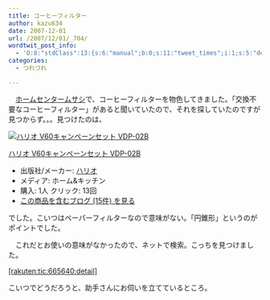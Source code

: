 ```yaml
---
title: コーヒーフィルター
author: kazu634
date: 2007-12-01
url: /2007/12/01/_704/
wordtwit_post_info:
  - 'O:8:"stdClass":13:{s:6:"manual";b:0;s:11:"tweet_times";i:1;s:5:"delay";i:0;s:7:"enabled";i:1;s:10:"separation";s:2:"60";s:7:"version";s:3:"3.7";s:14:"tweet_template";b:0;s:6:"status";i:2;s:6:"result";a:0:{}s:13:"tweet_counter";i:2;s:13:"tweet_log_ids";a:1:{i:0;i:3373;}s:9:"hash_tags";a:0:{}s:8:"accounts";a:1:{i:0;s:7:"kazu634";}}'
categories:
  - つれづれ

---
```

<div class="section">
<p>
    　<a href="http://maps.google.co.jp/maps?q=%E5%AE%AE%E5%9F%8E%E7%9C%8C%E4%BB%99%E5%8F%B0%E5%B8%82%E6%B3%89%E5%8C%BA%E4%B8%83%E5%8C%97%E7%94%B0%E5%AD%97%E5%A4%A7%E6%B2%A2%E5%8F%B04-4&ie=UTF8&ll=38.354664,140.872943&spn=0.007017,0.019891&t=h&z=16&iwloc=addr&om=1" onclick="__gaTracker('send', 'event', 'outbound-article', 'http://maps.google.co.jp/maps?q=%E5%AE%AE%E5%9F%8E%E7%9C%8C%E4%BB%99%E5%8F%B0%E5%B8%82%E6%B3%89%E5%8C%BA%E4%B8%83%E5%8C%97%E7%94%B0%E5%AD%97%E5%A4%A7%E6%B2%A2%E5%8F%B04-4&ie=UTF8&ll=38.354664,140.872943&spn=0.007017,0.019891&t=h&z=16&iwloc=addr&om=1', 'ホームセンタームサシ');" target="_blank">ホームセンタームサシ</a>で、コーヒーフィルターを物色してきました。「交換不要なコーヒーフィルター」があると聞いていたので、それを探していたのですが見つからず。。。見つけたのは、
</p>
  
<div class="hatena-asin-detail">
<a href="http://www.amazon.co.jp/dp/B000GAA98C/?tag=hatena_st1-22&ascsubtag=d-7ibv" onclick="__gaTracker('send', 'event', 'outbound-article', 'http://www.amazon.co.jp/dp/B000GAA98C/?tag=hatena_st1-22&ascsubtag=d-7ibv', '');"><img src="https://images-na.ssl-images-amazon.com/images/I/414A3C61HEL._SL160_.jpg" class="hatena-asin-detail-image" alt="ハリオ V60キャンペーンセット VDP-02B" title="ハリオ V60キャンペーンセット VDP-02B" /></a></p> 
    
<div class="hatena-asin-detail-info">
<p class="hatena-asin-detail-title">
<a href="http://www.amazon.co.jp/dp/B000GAA98C/?tag=hatena_st1-22&ascsubtag=d-7ibv" onclick="__gaTracker('send', 'event', 'outbound-article', 'http://www.amazon.co.jp/dp/B000GAA98C/?tag=hatena_st1-22&ascsubtag=d-7ibv', 'ハリオ V60キャンペーンセット VDP-02B');">ハリオ V60キャンペーンセット VDP-02B</a>
</p>
      
<ul>
<li>
<span class="hatena-asin-detail-label">出版社/メーカー:</span> <a href="http://d.hatena.ne.jp/keyword/%A5%CF%A5%EA%A5%AA" onclick="__gaTracker('send', 'event', 'outbound-article', 'http://d.hatena.ne.jp/keyword/%A5%CF%A5%EA%A5%AA', 'ハリオ');" class="keyword">ハリオ</a>
</li>
<li>
<span class="hatena-asin-detail-label">メディア:</span> ホーム&キッチン
</li>
<li>
<span class="hatena-asin-detail-label">購入</span>: 1人 <span class="hatena-asin-detail-label">クリック</span>: 13回
</li>
<li>
<a href="http://d.hatena.ne.jp/asin/B000GAA98C" onclick="__gaTracker('send', 'event', 'outbound-article', 'http://d.hatena.ne.jp/asin/B000GAA98C', 'この商品を含むブログ (15件) を見る');" target="_blank">この商品を含むブログ (15件) を見る</a>
</li>
</ul>
</div>
    
<div class="hatena-asin-detail-foot">
</div>
</div>
  
<p>
    でした。こいつはペーパーフィルターなので意味がない。「円錐形」というのがポイントでした。
</p>
  
<p>
    　これだとお使いの意味がなかったので、ネットで検索。こっちを見つけました。
</p>
  
<p>
<a href="http://d.hatena.ne.jp/rakuten/tic/665640" onclick="__gaTracker('send', 'event', 'outbound-article', 'http://d.hatena.ne.jp/rakuten/tic/665640', '[rakuten:tic:665640:detail]');">[rakuten:tic:665640:detail]</a>
</p>
  
<p>
    こいつでどうだろうと、助手さんにお伺いを立てているところ。
</p>
</div>
